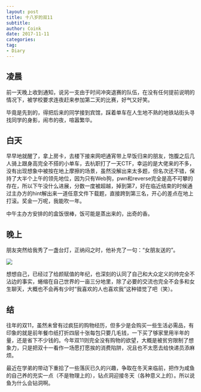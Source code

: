 ```yaml
---
layout: post
title: 十八岁的双11
subtitle: 
author: Coink
date: 2017-11-11
categories:
tag:
- Diary
---
```


## 凌晨

前一天晚上收到通知，说另一支由于时间冲突退赛的队伍，在没有任何提前说明的情况下，被学校要求连夜赶来参加第二天的比赛，好气又好笑。

毕竟是先到的，得把后来的同学接到宾馆，踩着单车在人生地不熟的地铁站街头寻找同学的身影，闹市的夜，喧嚣繁华。

## 白天

早早地就醒了，拿上房卡，去楼下接来网吧通宵带上早饭归来的朋友，饱腹之后几人骑上跟身高完全不搭的小单车，去杭职打了一天CTF，幸运的是大佬来的不多，没有出现想象中被按在地上摩擦的场景，虽然没解出来太多题，但名次还不错，保持了大半个上午的领先地位，因为只有Web狗，pwn和reverse完全是高不可攀的存在，所以下午没什么进展，分数一度被超越，掉到第7，好在临近结束的时候通过主办方的hint解出来一道任意文件下载题，直接跨到第三名，开心的差点在地上打滚。奖金一万呢，我能吹一年。

中午主办方安排的的盒饭很棒，饭可能是蒸出来的，出奇的香。

## 晚上

朋友突然给我秀了一盏台灯，正纳闷之时，他补充了一句：“女朋友送的”。

![](https://i.loli.net/2017/11/14/5a09c4744dad1.jpg)

想想自己，已经过了给颜赋值的年纪，也深刻的认同了自己和大众定义的帅完全不沾边的事实，蜷缩在自己世界的一亩三分地里，除了必要的交流也完全不会多和女生聊天，大概也不会再有少时“我喜欢的人也喜欢我”这种错觉了吧（笑）。



## 结

往年的双11，虽然未曾有过疯狂的购物经历，但多少是会购买一些生活必需品，有印象的就是前年餐巾纸打折四层十张每包只要几毛钱，一下买了够家里用半年的量，还是省下不少钱的。今年双11则完全没有购物的欲望，大概是被贫穷限制了想象力，只是把双十一看作一场愿打愿挨的消费陷阱，况且也不太愿去给快递员添麻烦。

最近在学弟的带动下重拾了一些落灰已久的兴趣，争取在冬天来临前，把作为咸鱼的自己养的充实一点（不是物理上的），钻点洞迎接冬天（各种意义上的）。所以说鱼为什么会钻洞啊。